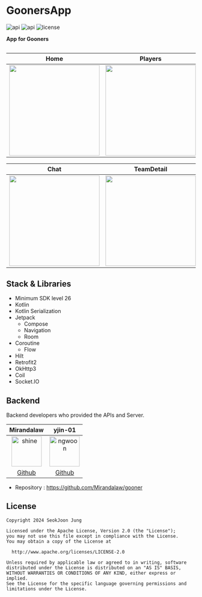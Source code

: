 ﻿# GoonersApp

<p>
<img alt="api" src="https://img.shields.io/badge/API-26%2B-green?logo=android"/>
<img alt="api" src="https://img.shields.io/badge/Kotlin-1.9.20%2B-purple?logo=kotlin"/>    
<img alt="license" src="https://img.shields.io/github/license/hongbeomi/FindTaek?color=blue&logo=apache"/>
</p>

<b>App for Gooners</b>
<br>

##
|  Home | Players | Matches |
| :---------------: | :---------------: | :---------------: | 
| <img src="https://github.com/eshc123/GoonersApp/blob/main/screenshots/home.gif" align="center" width="240px"/> | <img src="https://github.com/eshc123/GoonersApp/blob/main/screenshots/player.gif" align="center" width="240px"/> | <img src="https://github.com/eshc123/GoonersApp/blob/main/screenshots/match02.gif" align="center" width="240px"/> |

| Chat | TeamDetail |  
| :---------------: | :---------------: |
| <img src="https://github.com/eshc123/GoonersApp/blob/main/screenshots/chat.gif" align="center" width="240px"/> | <img src="https://github.com/eshc123/GoonersApp/blob/main/screenshots/teamDetail.gif" align="center" width="240px"/> |

## Stack & Libraries
- Minimum SDK level 26
- Kotlin
- Kotlin Serialization
- Jetpack
  - Compose
  - Navigation
  - Room
- Coroutine
  - Flow
- Hilt
- Retrofit2
- OkHttp3
- Coil
- Socket.IO

## Backend
Backend developers who provided the APIs and Server.
  
| Mirandalaw | yjin-01 |
|:-----------------------------------------------------------------------------------------------------:|:------------------------------------------------------------------------------------------------------:|
| <img src="https://avatars.githubusercontent.com/u/74170593?v=4" alt="shine" width="80" height="80"> | <img src="https://avatars.githubusercontent.com/u/92343369?v=4" alt="ngwoon" width="80" height="80"> |
|                              [Github](https://github.com/Mirandalaw)                              |                              [Github](https://github.com/yjin-01)                              |

- Repository : https://github.com/Mirandalaw/gooner


## License 

    Copyright 2024 SeokJoon Jung
    
    Licensed under the Apache License, Version 2.0 (the "License");
    you may not use this file except in compliance with the License.
    You may obtain a copy of the License at
    
      http://www.apache.org/licenses/LICENSE-2.0
    
    Unless required by applicable law or agreed to in writing, software
    distributed under the License is distributed on an "AS IS" BASIS,
    WITHOUT WARRANTIES OR CONDITIONS OF ANY KIND, either express or implied.
    See the License for the specific language governing permissions and
    limitations under the License.
